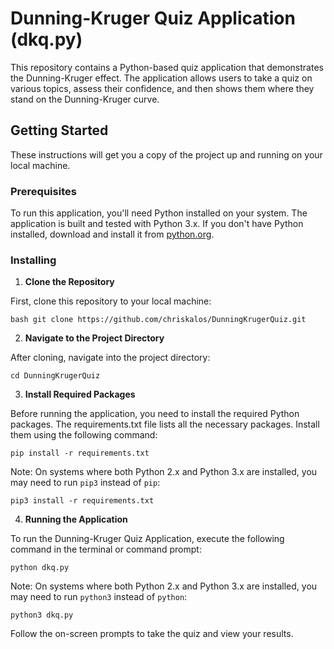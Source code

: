 # Dunning-Kruger Quiz Application (dkq.py)

This repository contains a Python-based quiz application that demonstrates the Dunning-Kruger effect. The application allows users to take a quiz on various topics, assess their confidence, and then shows them where they stand on the Dunning-Kruger curve.

## Getting Started

These instructions will get you a copy of the project up and running on your local machine.

### Prerequisites

To run this application, you'll need Python installed on your system. The application is built and tested with Python 3.x. If you don't have Python installed, download and install it from [python.org](https://www.python.org/downloads/).

### Installing

1. **Clone the Repository**

First, clone this repository to your local machine:

```bash git clone https://github.com/chriskalos/DunningKrugerQuiz.git```

2. **Navigate to the Project Directory**

After cloning, navigate into the project directory:

```cd DunningKrugerQuiz```

3. **Install Required Packages**

Before running the application, you need to install the required Python packages. The requirements.txt file lists all the necessary packages. Install them using the following command:

```pip install -r requirements.txt```

Note: On systems where both Python 2.x and Python 3.x are installed, you may need to run `pip3` instead of `pip`:

```pip3 install -r requirements.txt```

4. **Running the Application**

To run the Dunning-Kruger Quiz Application, execute the following command in the terminal or command prompt:

```python dkq.py```

Note: On systems where both Python 2.x and Python 3.x are installed, you may need to run `python3` instead of `python`:

```python3 dkq.py```

Follow the on-screen prompts to take the quiz and view your results.